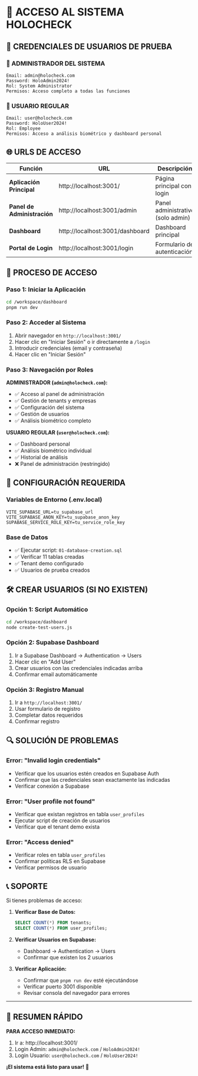 # 🔐 **ACCESO AL SISTEMA HOLOCHECK**

## 👥 **CREDENCIALES DE USUARIOS DE PRUEBA**

### **🔧 ADMINISTRADOR DEL SISTEMA**
```
Email: admin@holocheck.com
Password: HoloAdmin2024!
Rol: System Administrator
Permisos: Acceso completo a todas las funciones
```

### **👤 USUARIO REGULAR**
```
Email: user@holocheck.com
Password: HoloUser2024!
Rol: Employee
Permisos: Acceso a análisis biométrico y dashboard personal
```

## 🌐 **URLS DE ACCESO**

| Función | URL | Descripción |
|---------|-----|-------------|
| **Aplicación Principal** | http://localhost:3001/ | Página principal con login |
| **Panel de Administración** | http://localhost:3001/admin | Panel administrativo (solo admin) |
| **Dashboard** | http://localhost:3001/dashboard | Dashboard principal |
| **Portal de Login** | http://localhost:3001/login | Formulario de autenticación |

## 🚀 **PROCESO DE ACCESO**

### **Paso 1: Iniciar la Aplicación**
```bash
cd /workspace/dashboard
pnpm run dev
```

### **Paso 2: Acceder al Sistema**
1. Abrir navegador en `http://localhost:3001/`
2. Hacer clic en "Iniciar Sesión" o ir directamente a `/login`
3. Introducir credenciales (email y contraseña)
4. Hacer clic en "Iniciar Sesión"

### **Paso 3: Navegación por Roles**

**ADMINISTRADOR (`admin@holocheck.com`):**
- ✅ Acceso al panel de administración
- ✅ Gestión de tenants y empresas
- ✅ Configuración del sistema
- ✅ Gestión de usuarios
- ✅ Análisis biométrico completo

**USUARIO REGULAR (`user@holocheck.com`):**
- ✅ Dashboard personal
- ✅ Análisis biométrico individual
- ✅ Historial de análisis
- ❌ Panel de administración (restringido)

## 🔧 **CONFIGURACIÓN REQUERIDA**

### **Variables de Entorno (.env.local)**
```env
VITE_SUPABASE_URL=tu_supabase_url
VITE_SUPABASE_ANON_KEY=tu_supabase_anon_key
SUPABASE_SERVICE_ROLE_KEY=tu_service_role_key
```

### **Base de Datos**
- ✅ Ejecutar script: `01-database-creation.sql`
- ✅ Verificar 11 tablas creadas
- ✅ Tenant demo configurado
- ✅ Usuarios de prueba creados

## 🛠️ **CREAR USUARIOS (SI NO EXISTEN)**

### **Opción 1: Script Automático**
```bash
cd /workspace/dashboard
node create-test-users.js
```

### **Opción 2: Supabase Dashboard**
1. Ir a Supabase Dashboard → Authentication → Users
2. Hacer clic en "Add User"
3. Crear usuarios con las credenciales indicadas arriba
4. Confirmar email automáticamente

### **Opción 3: Registro Manual**
1. Ir a `http://localhost:3001/`
2. Usar formulario de registro
3. Completar datos requeridos
4. Confirmar registro

## 🔍 **SOLUCIÓN DE PROBLEMAS**

### **Error: "Invalid login credentials"**
- Verificar que los usuarios estén creados en Supabase Auth
- Confirmar que las credenciales sean exactamente las indicadas
- Verificar conexión a Supabase

### **Error: "User profile not found"**
- Verificar que existan registros en tabla `user_profiles`
- Ejecutar script de creación de usuarios
- Verificar que el tenant demo exista

### **Error: "Access denied"**
- Verificar roles en tabla `user_profiles`
- Confirmar políticas RLS en Supabase
- Verificar permisos de usuario

## 📞 **SOPORTE**

Si tienes problemas de acceso:

1. **Verificar Base de Datos:**
   ```sql
   SELECT COUNT(*) FROM tenants;
   SELECT COUNT(*) FROM user_profiles;
   ```

2. **Verificar Usuarios en Supabase:**
   - Dashboard → Authentication → Users
   - Confirmar que existen los 2 usuarios

3. **Verificar Aplicación:**
   - Confirmar que `pnpm run dev` esté ejecutándose
   - Verificar puerto 3001 disponible
   - Revisar consola del navegador para errores

---

## 🎯 **RESUMEN RÁPIDO**

**PARA ACCESO INMEDIATO:**
1. Ir a: http://localhost:3001/
2. Login Admin: `admin@holocheck.com` / `HoloAdmin2024!`
3. Login Usuario: `user@holocheck.com` / `HoloUser2024!`

**¡El sistema está listo para usar!** 🚀